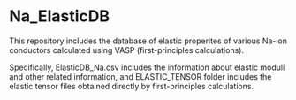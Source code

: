 # Na_ElasticDB

This repository includes the database of elastic properites of various Na-ion conductors calculated using VASP (first-principles calculations). 

Specifically, ElasticDB_Na.csv includes the information about elastic moduli and other related information, and ELASTIC_TENSOR folder includes the elastic tensor files obtained directly by first-principles calculations.
